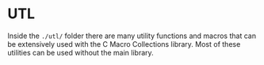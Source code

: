 # UTL

Inside the `./utl/` folder there are many utility functions and macros that can be extensively used with the C Macro Collections library. Most of these utilities can be used without the main library.

